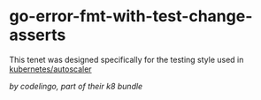 # go-error-fmt-with-test-change-asserts

This tenet was designed specifically for the testing style used
in [kubernetes/autoscaler](https://github.com/kubernetes/autoscaler)

_by codelingo, part of their k8 bundle_
